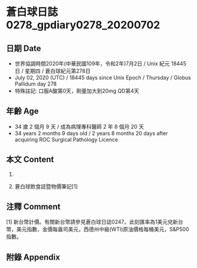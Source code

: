 [_metadata_:encoding]: - "utf-8"
[_metadata_:language]: - "zh-Hant-TW"
[_metadata_:fileformat]: - "markdown"
[_metadata_:MIME_type]: - "text/plain"
[_metadata_:markdown_version]: - "commonmark version 0.29"
[_metadata_:markdown_spec]: - "https://spec.commonmark.org/0.29/"

# 蒼白球日誌0278_gpdiary0278_20200702 #

## 日期 Date ##

* 世界協調時間2020年(中華民國109年，令和2年)7月2日 / Unix 紀元 18445 日 / 星期四 / 蒼白球紀元第278日
* July 02, 2020 (UTC) / 18445 days since Unix Epoch / Thursday / Globus Pallidum day 278
* 特殊註記: 口服A酸第0天，劑量加大到20mg QD第4天

## 年齡 Age ##

* 34 歲 2 個月 9 天 / 成為病理專科醫師 2 年 8 個月 20 天
* 34 years 2 months 9 days old / 2 years 8 months 20 days after acquiring ROC Surgical Pathology Licence

## 本文 Content ##

1. 

    
2. 蒼白球飲食誌暨物價筆記[1]

    

## 注釋 Comment ##

[1] 新台幣計價。有關新台幣請參見蒼白球日誌0247。此刻匯率為1美元兌新台幣，美元指數，金價每盎司美元，西德州中級(WTI)原油價格每桶美元，S&P500指數。



## 附錄 Appendix ##

